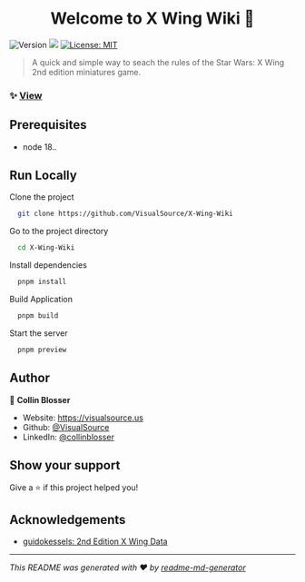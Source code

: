 <h1 align="center">Welcome to X Wing Wiki 👋</h1>
<p>
  <img alt="Version" src="https://img.shields.io/badge/version-0.5.0-blue.svg?cacheSeconds=2592000" />
  <img src="https://img.shields.io/badge/node-18.*.*-blue.svg" />
  <a href="#" target="_blank">
    <img alt="License: MIT" src="https://img.shields.io/badge/License-MIT-yellow.svg" />
  </a>
</p>

> A quick and simple way to seach the rules of the Star Wars: X Wing 2nd edition miniatures game.

### ✨ [View](xwing.visualsource.us)

## Prerequisites

- node 18._._

## Run Locally

Clone the project

```bash
  git clone https://github.com/VisualSource/X-Wing-Wiki
```

Go to the project directory

```bash
  cd X-Wing-Wiki
```

Install dependencies

```bash
  pnpm install
```

Build Application

```bash
  pnpm build
```

Start the server

```bash
  pnpm preview
```

## Author

👤 **Collin Blosser**

- Website: https://visualsource.us
- Github: [@VisualSource](https://github.com/VisualSource)
- LinkedIn: [@collinblosser](https://linkedin.com/in/collinblosser)

## Show your support

Give a ⭐️ if this project helped you!

## Acknowledgements

- [guidokessels: 2nd Edition X Wing Data](https://github.com/guidokessels/xwing-data2)

---

_This README was generated with ❤️ by [readme-md-generator](https://github.com/kefranabg/readme-md-generator)_
